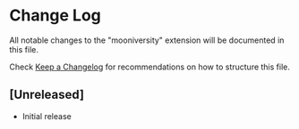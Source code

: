 # Change Log

All notable changes to the "mooniversity" extension will be documented in this file.

Check [Keep a Changelog](http://keepachangelog.com/) for recommendations on how to structure this file.

## [Unreleased]

- Initial release